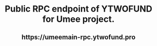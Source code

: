  <h1 align="center"> Public RPC endpoint of YTWOFUND for Umee project.

 <h2 align="center"> https://umeemain-rpc.ytwofund.pro
